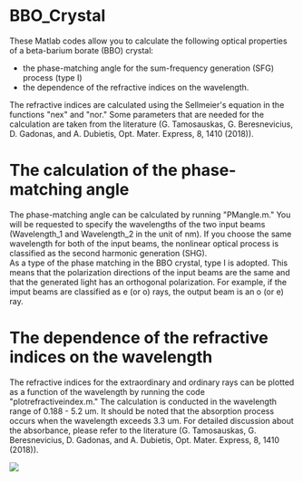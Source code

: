 # BBO_Crystal
These Matlab codes allow you to calculate the following optical properties of a beta-barium borate (BBO) crystal: 
* the phase-matching angle for the sum-frequency generation (SFG) process (type I)
* the dependence of the refractive indices on the wavelength.     
   
The refractive indices are calculated using the Sellmeier's equation in the functions "nex" and "nor." Some parameters that are needed for the calculation are taken from the literature (G. Tamosauskas, G. Beresnevicius, D. Gadonas, and A. Dubietis, Opt. Mater. Express, 8, 1410 (2018)).
# The calculation of the phase-matching angle
The phase-matching angle can be calculated by running "PMangle.m." You will be requested to specify the wavelengths of the two input beams (Wavelength_1 and Wavelength_2 in the unit of nm). If you choose the same wavelength for both of the input beams, the nonlinear optical process is classified as the second harmonic generation (SHG).   
As a type of the phase matching in the BBO crystal, type I is adopted. This means that the polarization directions of the input beams are the same and that the generated light has an orthogonal polarization. For example, if the imput beams are classified as e (or o) rays, the output beam is an o (or e) ray. 
# The dependence of the refractive indices on the wavelength
The refractive indices for the extraordinary and ordinary rays can be plotted as a function of the wavelength by running the code "plotrefractiveindex.m." The calculation is conducted in the wavelength range of 0.188 - 5.2 um. It should be noted that the absorption process occurs when the wavelength exceeds 3.3 um. For detailed discussion about the absorbance, please refer to the literature (G. Tamosauskas, G. Beresnevicius, D. Gadonas, and A. Dubietis, Opt. Mater. Express, 8, 1410 (2018)).

<img src="https://latex.codecogs.com/gif.latex?\frac{\left[\lambda&space;_3\left&space;(\frac{n_o_r(\lambda_1)}{\lambda_1}&plus;\frac{n_o_r(\lambda_2)}{\lambda_2}\right)\right]^{-2}-[n_o_r(\lambda_3)]^{-2}}{[n_e_x(\lambda_3)]^{-2}-[n_o_r(\lambda_3)]^{-2}}"/>
